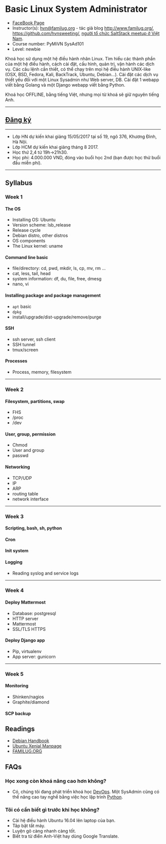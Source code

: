 # Basic Linux System Administrator

* [FaceBook Page](https://www.facebook.com/familug)
* Instructor(s): hvn@familug.org - tác giả blog http://www.familug.org/, https://github.com/hvnsweeting/, [người tổ chức SaltStack meetup ở Việt Nam](https://www.meetup.com/VietNam-SaltStack-Meetup/).
* Course number: PyMiVN SysAd101
* Level: newbie

Khoá học sử dụng một hệ điều hành nhân Linux.
Tìm hiểu các thành phần của một hệ điều hành, cách cài đặt, cấu hình, quản trị, vận hành các dịch vụ. Các câu lệnh cần thiết, có thể chạy trên mọi hệ điều hành UNIX-like (OSX, BSD, Fedora, Kali, BackTrack, Ubuntu, Debian...).
Cài đặt các dịch vụ thiết yếu đối với một Linux Sysadmin như Web server, DB.
Cài đặt 1 webapp viết bằng Golang và một Django webapp viết bằng Python.

Khoá học OFFLINE, bằng tiếng Việt, nhưng mọi từ khoá sẽ giữ nguyên tiếng Anh.

---

## [Đăng ký](https://goo.gl/forms/MMfY9UH5SNrt5Yy62)

---

* Lớp HN dự kiến khai giảng 15/05/2017 tại số 19, ngõ 376, Khương Đình, Hà Nội.
* Lớp HCM dự kiến khai giảng tháng 8 2017.
* Học thứ 2,4 từ 19h->21h30.
* Học phí: 4.000.000 VND, đóng vào buổi học 2nd (bạn được học thử
  buổi đầu miễn phí).

---

## Syllabus

### Week 1

#### The OS
- Installing OS: Ubuntu
- Version scheme: lsb_release
- Release cycle
- Debian distro, other distros
- OS components
- The Linux kernel: uname

#### Command line basic
- file/directory: cd, pwd, mkdir, ls, cp, mv, rm ...
- cat, less, tail, head
- system information: df, du, file, free, dmesg
- nano, vi

#### Installing package and package management
- `apt` basic
- `dpkg`
- install/upgrade/dist-upgrade/remove/purge

#### SSH
- ssh server, ssh client
- SSH tunnel
- tmux/screen

#### Processes
- Process, memory, filesystem

---

### Week 2

#### Filesystem, partitions, swap
- FHS
- /proc
- /dev

#### User, group, permission
- Chmod
- User and group
- passwd

#### Networking
- TCP/UDP
- IP
- ARP
- routing table
- network interface

---

### Week 3

#### Scripting, bash, sh, python

#### Cron

#### Init system

#### Logging
- Reading syslog and service logs

---

### Week 4

#### Deploy Mattermost
- Database: postgresql
- HTTP server
- Mattermost
- SSL/TLS HTTPS

#### Deploy Django app
- Pip, virtualenv
- App server: gunicorn

---

### Week 5

#### Monitoring
- Shinken/nagios
- Graphite/diamond

#### SCP backup

## Readings
- [Debian Handbook](https://debian-handbook.info)
- [Ubuntu Xenial Manpage](http://manpages.ubuntu.com/manpages/xenial/en/)
- [FAMILUG.ORG](http://www.familug.org/)

## FAQs
### Học xong còn khoá nâng cao hơn không?
- Có, chúng tôi đang phát triển khoá học [DevOps]. Một SysAdmin cũng có thể
  nâng cao tay nghề bằng việc học lập trình [Python].

### Tôi có cần biết gì trước khi học không?
- Cài hệ điều hành Ubuntu 16.04 lên laptop của bạn.
- Tâp bật tắt máy.
- Luyện gõ càng nhanh càng tốt.
- Biết tra từ điển Anh-Việt hay dùng Google Translate.

[DevOps]: devops/
[Python]: https://pymi.vn
